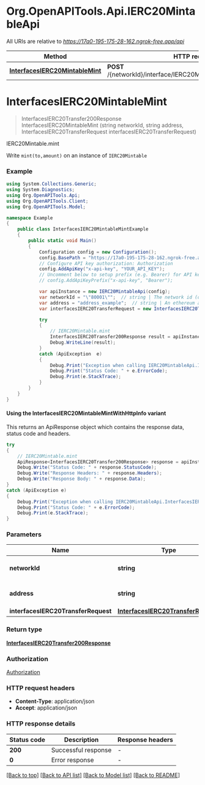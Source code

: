 # Org.OpenAPITools.Api.IERC20MintableApi

All URIs are relative to *https://17a0-195-175-28-162.ngrok-free.app/api*

| Method | HTTP request | Description |
|--------|--------------|-------------|
| [**InterfacesIERC20MintableMint**](IERC20MintableApi.md#interfacesierc20mintablemint) | **POST** /{networkId}/interface/IERC20Mintable/write/{address}/mint | IERC20Mintable.mint |

<a id="interfacesierc20mintablemint"></a>
# **InterfacesIERC20MintableMint**
> InterfacesIERC20Transfer200Response InterfacesIERC20MintableMint (string networkId, string address, InterfacesIERC20TransferRequest interfacesIERC20TransferRequest)

IERC20Mintable.mint

Write `mint(to,amount)` on an instance of `IERC20Mintable`

### Example
```csharp
using System.Collections.Generic;
using System.Diagnostics;
using Org.OpenAPITools.Api;
using Org.OpenAPITools.Client;
using Org.OpenAPITools.Model;

namespace Example
{
    public class InterfacesIERC20MintableMintExample
    {
        public static void Main()
        {
            Configuration config = new Configuration();
            config.BasePath = "https://17a0-195-175-28-162.ngrok-free.app/api";
            // Configure API key authorization: Authorization
            config.AddApiKey("x-api-key", "YOUR_API_KEY");
            // Uncomment below to setup prefix (e.g. Bearer) for API key, if needed
            // config.AddApiKeyPrefix("x-api-key", "Bearer");

            var apiInstance = new IERC20MintableApi(config);
            var networkId = "\"80001\"";  // string | The network id (default to "80001")
            var address = "address_example";  // string | An ethereum address
            var interfacesIERC20TransferRequest = new InterfacesIERC20TransferRequest(); // InterfacesIERC20TransferRequest | 

            try
            {
                // IERC20Mintable.mint
                InterfacesIERC20Transfer200Response result = apiInstance.InterfacesIERC20MintableMint(networkId, address, interfacesIERC20TransferRequest);
                Debug.WriteLine(result);
            }
            catch (ApiException  e)
            {
                Debug.Print("Exception when calling IERC20MintableApi.InterfacesIERC20MintableMint: " + e.Message);
                Debug.Print("Status Code: " + e.ErrorCode);
                Debug.Print(e.StackTrace);
            }
        }
    }
}
```

#### Using the InterfacesIERC20MintableMintWithHttpInfo variant
This returns an ApiResponse object which contains the response data, status code and headers.

```csharp
try
{
    // IERC20Mintable.mint
    ApiResponse<InterfacesIERC20Transfer200Response> response = apiInstance.InterfacesIERC20MintableMintWithHttpInfo(networkId, address, interfacesIERC20TransferRequest);
    Debug.Write("Status Code: " + response.StatusCode);
    Debug.Write("Response Headers: " + response.Headers);
    Debug.Write("Response Body: " + response.Data);
}
catch (ApiException e)
{
    Debug.Print("Exception when calling IERC20MintableApi.InterfacesIERC20MintableMintWithHttpInfo: " + e.Message);
    Debug.Print("Status Code: " + e.ErrorCode);
    Debug.Print(e.StackTrace);
}
```

### Parameters

| Name | Type | Description | Notes |
|------|------|-------------|-------|
| **networkId** | **string** | The network id | [default to &quot;80001&quot;] |
| **address** | **string** | An ethereum address |  |
| **interfacesIERC20TransferRequest** | [**InterfacesIERC20TransferRequest**](InterfacesIERC20TransferRequest.md) |  |  |

### Return type

[**InterfacesIERC20Transfer200Response**](InterfacesIERC20Transfer200Response.md)

### Authorization

[Authorization](../README.md#Authorization)

### HTTP request headers

 - **Content-Type**: application/json
 - **Accept**: application/json


### HTTP response details
| Status code | Description | Response headers |
|-------------|-------------|------------------|
| **200** | Successful response |  -  |
| **0** | Error response |  -  |

[[Back to top]](#) [[Back to API list]](../README.md#documentation-for-api-endpoints) [[Back to Model list]](../README.md#documentation-for-models) [[Back to README]](../README.md)

